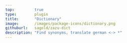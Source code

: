 ```yaml
---
top:         true
type:        plugin
title:       "Dictionary"
image:       /images/package-icons/dictionary.png
githuburl:   sagold/zazu-dict
description: "Find synonyms, translate german <-> *"
---
```

